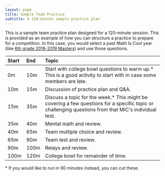 ```yaml
---
layout: page
title: Sample Team Practice
subtitle: A 120-minute sample practice plan
---
```


This is a sample team practice plan designed for a 120-minute session. This is provided as an example of how you can structure
a practice to prepare for a competition. In this case, you would select a past Math Is Cool year (like 
[6th grade 2018-2019 Masters](http://www.academicsarecool.com/#/samples)) and use those questions.

| Start | End | Topic |
| :--- | :--- | :--- |
| 0m | 10m | Start with college bowl questions to warm up.* This is a good activity to start with in case some members are late.
| 10m | 15m | Discussion of practice plan and Q&A.
| 15m | 35m | Discuss a topic for the week.* This might be covering a few questions for a specific topic or challenging questions from that MIC's individual test.
| 35m | 40m | Mental math and review.
| 40m | 65m | Team multiple choice and review.
| 65m | 90m | Team test and review.
| 90m | 100m | Relays and review.
| 100m | 120m | College bowl for remainder of time.

\* If you would like to run in 90 minutes instead, you can cut these.
